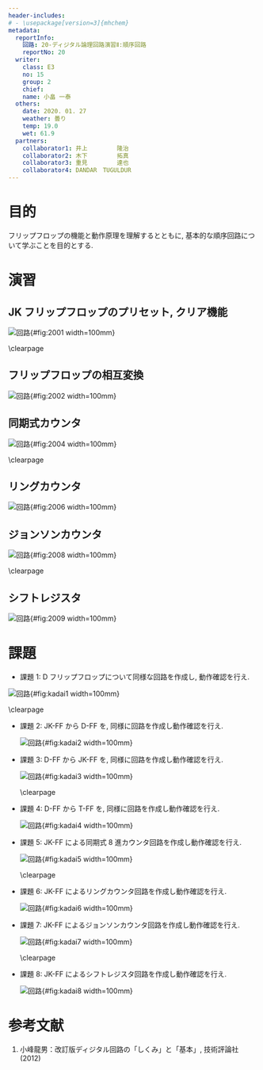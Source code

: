 ```yaml
---
header-includes:
# - \usepackage[version=3]{mhchem}
metadata:
  reportInfo:
    回路: 20-ディジタル論理回路演習Ⅱ:順序回路
    reportNo: 20
  writer:
    class: E3
    no: 15
    group: 2
    chief:
    name: 小畠 一泰
  others:
    date: 2020. 01. 27
    weather: 曇り
    temp: 19.0
    wet: 61.9
  partners:
    collaborator1: 井上　　　　　隆治
    collaborator2: 木下　　　　　拓真
    collaborator3: 重見　　　　　達也
    collaborator4: DANDAR　TUGULDUR
---
```


# 目的

フリップフロップの機能と動作原理を理解するとともに, 基本的な順序回路について学ぶことを目的とする.

# 演習

## JK フリップフロップのプリセット, クリア機能

![回路](./documents/20-ディジタル論理回路演習Ⅱ:順序回路/images/2001.png){#fig:2001 width=100mm}

\clearpage

## フリップフロップの相互変換

![回路](./documents/20-ディジタル論理回路演習Ⅱ:順序回路/images/2002.png){#fig:2002 width=100mm}

## 同期式カウンタ

![回路](./documents/20-ディジタル論理回路演習Ⅱ:順序回路/images/2004.png){#fig:2004 width=100mm}

\clearpage

## リングカウンタ

![回路](./documents/20-ディジタル論理回路演習Ⅱ:順序回路/images/2006.png){#fig:2006 width=100mm}

## ジョンソンカウンタ

![回路](./documents/20-ディジタル論理回路演習Ⅱ:順序回路/images/2008.png){#fig:2008 width=100mm}

\clearpage

## シフトレジスタ

![回路](./documents/20-ディジタル論理回路演習Ⅱ:順序回路/images/2009.png){#fig:2009 width=100mm}

# 課題

- 課題 1: D フリップフロップについて同様な回路を作成し, 動作確認を行え.

![回路](./documents/20-ディジタル論理回路演習Ⅱ:順序回路/images/kadai1.png){#fig:kadai1 width=100mm}

\clearpage

- 課題 2: JK-FF から D-FF を, 同様に回路を作成し動作確認を行え.

  ![回路](./documents/20-ディジタル論理回路演習Ⅱ:順序回路/images/kadai2.png){#fig:kadai2 width=100mm}

- 課題 3: D-FF から JK-FF を, 同様に回路を作成し動作確認を行え.

  ![回路](./documents/20-ディジタル論理回路演習Ⅱ:順序回路/images/kadai3.png){#fig:kadai3 width=100mm}

  \clearpage

- 課題 4: D-FF から T-FF を, 同様に回路を作成し動作確認を行え.

  ![回路](./documents/20-ディジタル論理回路演習Ⅱ:順序回路/images/kadai4.png){#fig:kadai4 width=100mm}

- 課題 5: JK-FF による同期式 8 進カウンタ回路を作成し動作確認を行え.

  ![回路](./documents/20-ディジタル論理回路演習Ⅱ:順序回路/images/kadai5.png){#fig:kadai5 width=100mm}

  \clearpage

- 課題 6: JK-FF によるリングカウンタ回路を作成し動作確認を行え.

  ![回路](./documents/20-ディジタル論理回路演習Ⅱ:順序回路/images/kadai6.png){#fig:kadai6 width=100mm}

- 課題 7: JK-FF によるジョンソンカウンタ回路を作成し動作確認を行え.

  ![回路](./documents/20-ディジタル論理回路演習Ⅱ:順序回路/images/kadai7.png){#fig:kadai7 width=100mm}

  \clearpage

- 課題 8: JK-FF によるシフトレジスタ回路を作成し動作確認を行え.

  ![回路](./documents/20-ディジタル論理回路演習Ⅱ:順序回路/images/kadai8.png){#fig:kadai8 width=100mm}

# 参考文献

1. 小峰龍男：改訂版ディジタル回路の「しくみ」と「基本」, 技術評論社(2012)
